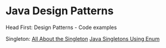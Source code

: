 # Java Design Patterns
Head First: Design Patterns - Code examples

Singleton:
[All About the Singleton](https://dzone.com/articles/all-about-the-singleton)
[Java Singletons Using Enum](https://dzone.com/articles/java-singletons-using-enum)
